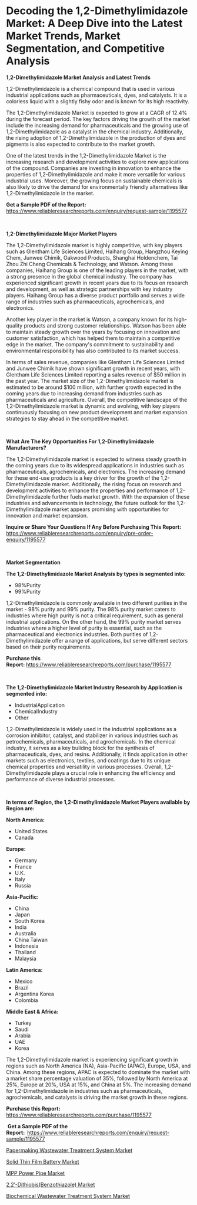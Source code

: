 <p><h1>Decoding the 1,2-Dimethylimidazole Market: A Deep Dive into the Latest Market Trends, Market Segmentation, and Competitive Analysis</h1></p><p><strong>1,2-Dimethylimidazole Market Analysis and Latest Trends</strong></p>
<p><p>1,2-Dimethylimidazole is a chemical compound that is used in various industrial applications such as pharmaceuticals, dyes, and catalysts. It is a colorless liquid with a slightly fishy odor and is known for its high reactivity.</p><p>The 1,2-Dimethylimidazole Market is expected to grow at a CAGR of 12.4% during the forecast period. The key factors driving the growth of the market include the increasing demand for pharmaceuticals and the growing use of 1,2-Dimethylimidazole as a catalyst in the chemical industry. Additionally, the rising adoption of 1,2-Dimethylimidazole in the production of dyes and pigments is also expected to contribute to the market growth.</p><p>One of the latest trends in the 1,2-Dimethylimidazole Market is the increasing research and development activities to explore new applications of the compound. Companies are investing in innovation to enhance the properties of 1,2-Dimethylimidazole and make it more versatile for various industrial uses. Moreover, the growing focus on sustainable chemicals is also likely to drive the demand for environmentally friendly alternatives like 1,2-Dimethylimidazole in the market.</p></p>
<p><strong>Get a Sample PDF of the Report:&nbsp;</strong> <a href="https://www.reliableresearchreports.com/enquiry/request-sample/1195577">https://www.reliableresearchreports.com/enquiry/request-sample/1195577</a></p>
<p>&nbsp;</p>
<p><strong>1,2-Dimethylimidazole Major Market Players</strong></p>
<p><p>The 1,2-Dimethylimidazole market is highly competitive, with key players such as Glentham Life Sciences Limited, Haihang Group, Hangzhou Keying Chem, Junwee Chimik, Oakwood Products, Shanghai Holdenchem, Tai Zhou Zhi Cheng Chemicals & Technology, and Watson. Among these companies, Haihang Group is one of the leading players in the market, with a strong presence in the global chemical industry. The company has experienced significant growth in recent years due to its focus on research and development, as well as strategic partnerships with key industry players. Haihang Group has a diverse product portfolio and serves a wide range of industries such as pharmaceuticals, agrochemicals, and electronics.</p><p>Another key player in the market is Watson, a company known for its high-quality products and strong customer relationships. Watson has been able to maintain steady growth over the years by focusing on innovation and customer satisfaction, which has helped them to maintain a competitive edge in the market. The company's commitment to sustainability and environmental responsibility has also contributed to its market success.</p><p>In terms of sales revenue, companies like Glentham Life Sciences Limited and Junwee Chimik have shown significant growth in recent years, with Glentham Life Sciences Limited reporting a sales revenue of $50 million in the past year. The market size of the 1,2-Dimethylimidazole market is estimated to be around $100 million, with further growth expected in the coming years due to increasing demand from industries such as pharmaceuticals and agriculture. Overall, the competitive landscape of the 1,2-Dimethylimidazole market is dynamic and evolving, with key players continuously focusing on new product development and market expansion strategies to stay ahead in the competitive market.</p></p>
<p>&nbsp;</p>
<p><strong>What Are The Key Opportunities For 1,2-Dimethylimidazole Manufacturers?</strong></p>
<p><p>The 1,2-Dimethylimidazole market is expected to witness steady growth in the coming years due to its widespread applications in industries such as pharmaceuticals, agrochemicals, and electronics. The increasing demand for these end-use products is a key driver for the growth of the 1,2-Dimethylimidazole market. Additionally, the rising focus on research and development activities to enhance the properties and performance of 1,2-Dimethylimidazole further fuels market growth. With the expansion of these industries and advancements in technology, the future outlook for the 1,2-Dimethylimidazole market appears promising with opportunities for innovation and market expansion.</p></p>
<p><strong>Inquire or Share Your Questions If Any Before Purchasing This Report:</strong> <a href="https://www.reliableresearchreports.com/enquiry/pre-order-enquiry/1195577">https://www.reliableresearchreports.com/enquiry/pre-order-enquiry/1195577</a></p>
<p>&nbsp;</p>
<p><strong>Market Segmentation</strong></p>
<p><strong>The 1,2-Dimethylimidazole Market Analysis by types is segmented into:</strong></p>
<p><ul><li>98%Purity</li><li>99%Purity</li></ul></p>
<p><p>1,2-Dimethylimidazole is commonly available in two different purities in the market - 98% purity and 99% purity. The 98% purity market caters to industries where high purity is not a critical requirement, such as general industrial applications. On the other hand, the 99% purity market serves industries where a higher level of purity is essential, such as the pharmaceutical and electronics industries. Both purities of 1,2-Dimethylimidazole offer a range of applications, but serve different sectors based on their purity requirements.</p></p>
<p><strong>Purchase this Report:&nbsp;</strong><a href="https://www.reliableresearchreports.com/purchase/1195577">https://www.reliableresearchreports.com/purchase/1195577</a></p>
<p>&nbsp;</p>
<p><strong>The 1,2-Dimethylimidazole Market Industry Research by Application is segmented into:</strong></p>
<p><ul><li>IndustrialApplication</li><li>ChemicalIndustry</li><li>Other</li></ul></p>
<p><p>1,2-Dimethylimidazole is widely used in the industrial applications as a corrosion inhibitor, catalyst, and stabilizer in various industries such as petrochemicals, pharmaceuticals, and agrochemicals. In the chemical industry, it serves as a key building block for the synthesis of pharmaceuticals, dyes, and resins. Additionally, it finds application in other markets such as electronics, textiles, and coatings due to its unique chemical properties and versatility in various processes. Overall, 1,2-Dimethylimidazole plays a crucial role in enhancing the efficiency and performance of diverse industrial processes.</p></p>
<p>&nbsp;</p>
<p><strong>In terms of Region, the 1,2-Dimethylimidazole Market Players available by Region are:</strong></p>
<p>
    <p> <strong> North America: </strong>
        <ul>
            <li>United States</li>
            <li>Canada</li>
        </ul>
        </p> 
    <p> <strong> Europe: </strong>
        <ul>
            <li>Germany</li>
            <li>France</li>
            <li>U.K.</li>
            <li>Italy</li>
            <li>Russia</li>
        </ul>
        </p> 
    <p> <strong> Asia-Pacific: </strong>
        <ul>
            <li>China</li>
            <li>Japan</li>
            <li>South Korea</li>
            <li>India</li>
            <li>Australia</li>
            <li>China Taiwan</li>
            <li>Indonesia</li>
            <li>Thailand</li>
            <li>Malaysia</li>
        </ul>
        </p> 
    <p> <strong> Latin America: </strong>
        <ul>
            <li>Mexico</li>
            <li>Brazil</li>
            <li>Argentina Korea</li>
            <li>Colombia</li>
        </ul>
        </p> 
    <p> <strong> Middle East & Africa: </strong>
        <ul>
            <li>Turkey</li>
            <li>Saudi</li>
            <li>Arabia</li>
            <li>UAE</li>
            <li>Korea</li>
        </ul>
    </p>
    </p>
<p><p>The 1,2-Dimethylimidazole market is experiencing significant growth in regions such as North America (NA), Asia-Pacific (APAC), Europe, USA, and China. Among these regions, APAC is expected to dominate the market with a market share percentage valuation of 35%, followed by North America at 25%, Europe at 20%, USA at 15%, and China at 5%. The increasing demand for 1,2-Dimethylimidazole in industries such as pharmaceuticals, agrochemicals, and catalysts is driving the market growth in these regions.</p></p>
<p><strong>Purchase this Report: </strong><a href="https://www.reliableresearchreports.com/purchase/1195577">https://www.reliableresearchreports.com/purchase/1195577</a></p>
<p>&nbsp;<strong>Get a Sample PDF of the Report:&nbsp;&nbsp;</strong><a href="https://www.reliableresearchreports.com/enquiry/request-sample/1195577">https://www.reliableresearchreports.com/enquiry/request-sample/1195577</a></p>
<p><strong></strong></p>
<p><p><a href="https://medium.com/@katlynbauch/papermaking-wastewater-treatment-system-market-insights-into-market-cagr-market-trends-and-7a4202e9f361">Papermaking Wastewater Treatment System Market</a></p><p><a href="https://issuu.com/reportprime-2/docs/solid-thin-film-battery-market-size-2030.pptx">Solid Thin Film Battery Market</a></p><p><a href="https://github.com/irfadac/Market-Research-Report-List-1/blob/main/mpp-power-pipe-market.md">MPP Power Pipe Market</a></p><p><a href="https://github.com/ashepherd82/Market-Research-Report-List-3/blob/main/22-dithiobisbenzothiazole-market.md">2,2′-Dithiobis(Benzothiazole) Market</a></p><p><a href="https://medium.com/@katlynbauch/biochemical-wastewater-treatment-system-market-insight-market-trends-growth-forecasted-from-2024-fba4ababd073">Biochemical Wastewater Treatment System Market</a></p></p>